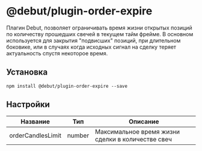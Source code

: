 # @debut/plugin-order-expire
Плагин Debut, позволяет ограничивать время жизни открытых позиций по количеству прошедших свечей в текущем тайм фрейме. В основном используется для закрытия "подвисших" позиций, при длительном боковике, или в случаях когда исходных сигнал на сделку теряет актуальность спустя некоторое время.

## Установка

```
npm install @debut/plugin-order-expire --save
```

## Настройки

| Название | Тип | Описание   |
|-----------|----------|------------|
| orderCandlesLimit  |  number | Максимальное время жизни сделки в количестве свеч |
